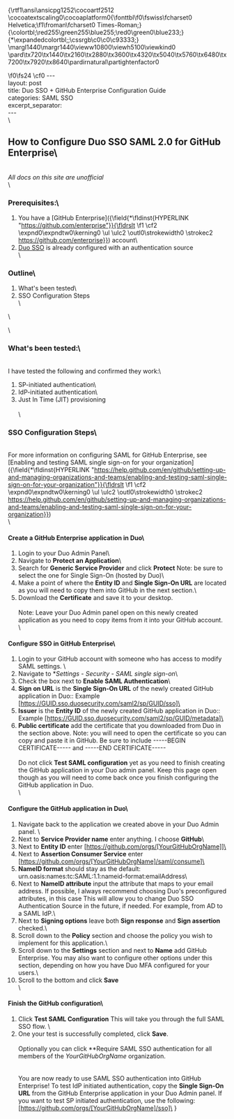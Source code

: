 {\rtf1\ansi\ansicpg1252\cocoartf2512
\cocoatextscaling0\cocoaplatform0{\fonttbl\f0\fswiss\fcharset0 Helvetica;\f1\froman\fcharset0 Times-Roman;}
{\colortbl;\red255\green255\blue255;\red0\green0\blue233;}
{\*\expandedcolortbl;;\cssrgb\c0\c0\c93333;}
\margl1440\margr1440\vieww10800\viewh5100\viewkind0
\pard\tx720\tx1440\tx2160\tx2880\tx3600\tx4320\tx5040\tx5760\tx6480\tx7200\tx7920\tx8640\pardirnatural\partightenfactor0

\f0\fs24 \cf0 ---\
layout: post\
title: Duo SSO + GitHub Enterprise Configuration Guide\
categories: SAML SSO\
excerpt_separator: <!--more-->\
---\
\
## How to Configure Duo SSO SAML 2.0 for GitHub Enterprise\
\
*All docs on this site are unofficial* \
\
### Prerequisites:\
1. You have a [GitHub Enterprise]({\field{\*\fldinst{HYPERLINK "https://github.com/enterprise"}}{\fldrslt 
\f1 \cf2 \expnd0\expndtw0\kerning0
\ul \ulc2 \outl0\strokewidth0 \strokec2 https://github.com/enterprise}}) account\
1. [Duo SSO](https://duo.com/docs/sso) is already configured with an authentication source\
\
### Outline\
1. What's been tested\
1. SSO Configuration Steps\
\
<!--more-->\
\
### What's been tested:\
\
I have tested the following and confirmed they work:\
1. SP-initiated authentication\
1. IdP-initiated authentication\
1. Just In Time (JIT) provisioning\
\
\
### SSO Configuration Steps\
\
For more information on configuring SAML for GitHub Enterprise, see [Enabling and testing SAML single sign-on for your organization]({\field{\*\fldinst{HYPERLINK "https://help.github.com/en/github/setting-up-and-managing-organizations-and-teams/enabling-and-testing-saml-single-sign-on-for-your-organization"}}{\fldrslt 
\f1 \cf2 \expnd0\expndtw0\kerning0
\ul \ulc2 \outl0\strokewidth0 \strokec2 https://help.github.com/en/github/setting-up-and-managing-organizations-and-teams/enabling-and-testing-saml-single-sign-on-for-your-organization}})\
\
#### Create a GitHub Enterprise application in Duo\
1. Login to your Duo Admin Panel\
2. Navigate to **Protect an Application**\
3. Search for **Generic Service Provider** and click **Protect** Note: be sure to select the one for Single Sign-On (hosted by Duo)\
4. Make a point of where the **Entity ID** and **Single Sign-On URL** are located as you will need to copy them into GitHub in the next section.\
5. Download the **Certificate** and save it to your desktop.\
\
Note: Leave your Duo Admin panel open on this newly created application as you need to copy items from it into your GitHub account.\
\
#### Configure SSO in GitHub Enterprise\
1. Login to your GitHub account with someone who has access to modify SAML settings. \
2. Navigate to **Settings - Security - SAML single sign-on*\
3. Check the box next to **Enable SAML Authentication**\
4. **Sign on URL** is the **Single Sign-On URL** of the newly created GitHub application in Duo:: Example [https://GUID.sso.duosecurity.com/saml2/sp/GUID/sso]\
5. **Issuer** is the **Entity ID** of the newly created GitHub application in Duo:: Example [https://GUID.sso.duosecurity.com/saml2/sp/GUID/metadata]\
4. **Public certificate** add the certificate that you downloaded from Duo in the section above. Note: you will need to open the certificate so you can copy and paste it in GitHub. Be sure to include -----BEGIN CERTIFICATE----- and -----END CERTIFICATE-----\
\
Do not click **Test SAML configuration** yet as you need to finish creating the GitHub application in your Duo admin panel. Keep this page open though as you will need to come back once you finish configuring the GitHub application in Duo.\
\
#### Configure the GitHub application in Duo\
1. Navigate back to the application we created above in your Duo Admin panel. \
2. Next to **Service Provider name** enter anything. I choose **GitHub**\
3. Next to **Entity ID** enter [https://github.com/orgs/[YourGitHubOrgName]]\
4. Next to **Assertion Consumer Service** enter [https://github.com/orgs/[YourGitHubOrgName]/saml/consume]\
5. **NameID format** should stay as the default: urn.oasis:names:tc:SAML:1.1:nameid-format:emailAddress\
6. Next to **NameID attribute** input the attribute that maps to your email address. If possible, I always recommend choosing Duo's preconfigured attributes, in this case This will allow you to change Duo SSO Authentication Source in the future, if needed. For example, from AD to a SAML IdP.\
7. Next to **Signing options** leave both **Sign response** and **Sign assertion** checked.\
8. Scroll down to the **Policy** section and choose the policy you wish to implement for this application.\
9. Scroll down to the **Settings** section and next to **Name** add GitHub Enterprise. You may also want to configure other options under this section, depending on how you have Duo MFA configured for your users.\
10. Scroll to the bottom and click **Save**\
\
#### Finish the GitHub configuration\
1. Click **Test SAML Configuration** This will take you through the full SAML SSO flow. \
2. One your test is successfully completed, click **Save**.\
\
Optionally you can click **Require SAML SSO authentication for all members of the *YourGitHubOrgName* organization.\
\
\
You are now ready to use SAML SSO authentication into GitHub Enterprise! To test IdP initiated authentication, copy the **Single Sign-On URL** from the GitHub Enterprise application in your Duo Admin panel. If you want to test SP initiated authentication, use the following: [https://github.com/orgs/[YourGitHubOrgName]/sso]\
}